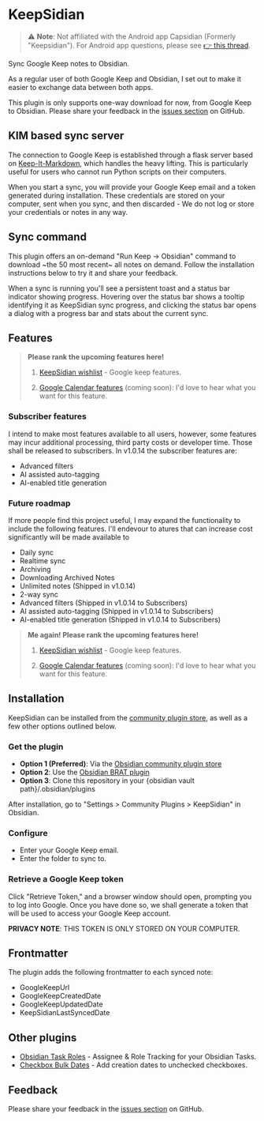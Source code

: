 # KeepSidian

> ⚠️ **Note**: Not affiliated with the Android app Capsidian (Formerly "Keepsidian"). For Android app questions, please see [👉 this thread](https://forum.obsidian.md/t/app-keepsidian/101491/15).

Sync Google Keep notes to Obsidian.

As a regular user of both Google Keep and Obsidian, I set out to make it easier to exchange data between both apps.

This plugin is only supports one-way download for now, from Google Keep to Obsidian. Please share your feedback in the [issues section](https://github.com/lc0rp/KeepSidian/issues) on GitHub.

## KIM based sync server

The connection to Google Keep is established through a flask server based on [Keep-It-Markdown](https://github.com/djsudduth/keep-it-markdown), which handles the heavy lifting. This is particularly useful for users who cannot run Python scripts on their computers.

When you start a sync, you will provide your Google Keep email and a token generated during installation. These credentials are stored on your computer, sent when you sync, and then discarded - We do not log or store your credentials or notes in any way.

## Sync command

This plugin offers an on-demand "Run Keep -> Obsidian" command to download ~the 50 most recent~ all notes on demand. Follow the installation instructions below to try it and share your feedback.

When a sync is running you'll see a persistent toast and a status bar indicator showing progress. Hovering over the status bar shows a tooltip identifying it as KeepSidian sync progress, and clicking the status bar opens a dialog with a progress bar and stats about the current sync.

## Features

> **Please rank the upcoming features here!**
>
> 1. [KeepSidian wishlist](https://umh39lhux3j.typeform.com/to/NKbRukRg) - Google keep features.
>
> 2. [Google Calendar features](hhttps://umh39lhux3j.typeform.com/to/WuDedfWN) (coming soon): I'd love to hear what you want for this feature.

### Subscriber features

I intend to make most features available to all users, however, some features may incur additional processing, third party costs or developer time. Those shall be released to subscribers. In v1.0.14 the subscriber features are:

- Advanced filters
- AI assisted auto-tagging
- AI-enabled title generation

### Future roadmap

If more people find this project useful, I may expand the functionality to include the following features. I'll endevour to atures that can increase cost significantly will be made available to

- Daily sync
- Realtime sync
- Archiving
- Downloading Archived Notes
- Unlimited notes (Shipped in v1.0.14)
- 2-way sync
- Advanced filters (Shipped in v1.0.14 to Subscribers)
- AI assisted auto-tagging (Shipped in v1.0.14 to Subscribers)
- AI-enabled title generation (Shipped in v1.0.14 to Subscribers)

> **Me again! Please rank the upcoming features here!**
>
> 1. [KeepSidian wishlist](https://umh39lhux3j.typeform.com/to/NKbRukRg) - Google keep features.
>
> 2. [Google Calendar features](hhttps://umh39lhux3j.typeform.com/to/WuDedfWN) (coming soon): I'd love to hear what you want for this feature.

## Installation

KeepSidian can be installed from the [community plugin store](https://obsidian.md/plugins?id=keepsidian), as well as a few other options outlined below.

### Get the plugin

- **Option 1 (Preferred)**: Via the [Obsidian community plugin store](https://obsidian.md/plugins?id=keepsidian)
- **Option 2**: Use the [Obsidian BRAT plugin](https://github.com/TfTHacker/obsidian42-brat)
- **Option 3**: Clone this repository in your {obsidian vault path}/.obsidian/plugins

After installation, go to "Settings > Community Plugins > KeepSidian" in Obsidian.

### Configure

- Enter your Google Keep email.
- Enter the folder to sync to.

### Retrieve a Google Keep token

Click "Retrieve Token," and a browser window should open, prompting you to log into Google. Once you have done so, we shall generate a token that will be used to access your Google Keep account.

**PRIVACY NOTE**: THIS TOKEN IS ONLY STORED ON YOUR COMPUTER.

## Frontmatter

The plugin adds the following frontmatter to each synced note:

- GoogleKeepUrl
- GoogleKeepCreatedDate
- GoogleKeepUpdatedDate
- KeepSidianLastSyncedDate

## Other plugins

- [Obsidian Task Roles](https://github.com/lc0rp/obsidian-task-roles/) - Assignee & Role Tracking for your Obsidian Tasks.
- [Checkbox Bulk Dates](https://github.com/lc0rp/obsidian-checkbox-bulk-dates) - Add creation dates to unchecked checkboxes.

## Feedback

Please share your feedback in the [issues section](https://github.com/lc0rp/KeepSidian/issues) on GitHub.
